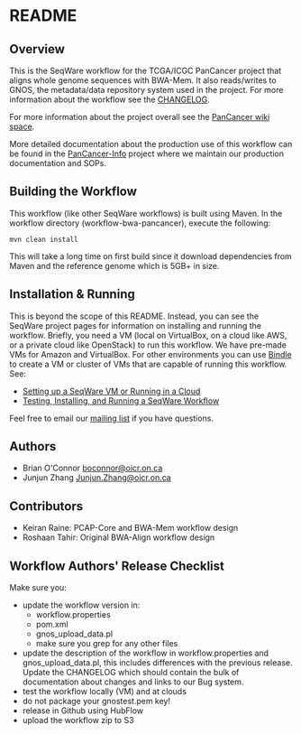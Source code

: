 # README

## Overview

This is the SeqWare workflow for the TCGA/ICGC PanCancer project that aligns
whole genome sequences with BWA-Mem.  It also reads/writes to GNOS, the metadata/data
repository system used in the project.
For more information about the workflow see the [CHANGELOG](CHANGELOG.md).

For more information about the project overall see the
[PanCancer wiki space](https://wiki.oicr.on.ca/display/PANCANCER/PANCANCER+Home).

More detailed documentation about the production use of this workflow can be
found in the [PanCancer-Info](https://github.com/ICGC-TCGA-PanCancer/pancancer-info)
project where we maintain our production documentation and SOPs.

## Building the Workflow

This workflow (like other SeqWare workflows) is built using Maven.  In the
workflow directory (workflow-bwa-pancancer), execute the following:

    mvn clean install

This will take a long time on first build since it download dependencies from Maven
and the reference genome which is 5GB+ in size.

## Installation & Running

This is beyond the scope of this README.  Instead, you can see the SeqWare project pages for information on installing and running the workflow.  Briefly, you need a VM (local on VirtualBox, on a cloud like AWS, or a private cloud like OpenStack) to run this workflow.  We have pre-made VMs for Amazon and VirtualBox.  For other environments you can use [Bindle](https://github.com/CloudBindle/Bindle) to create a VM or cluster of VMs that are capable of running this workflow. See:

* [Setting up a SeqWare VM or Running in a Cloud](http://seqware.github.io/docs/2-installation/)
* [Testing, Installing, and Running a SeqWare Workflow](http://seqware.github.io/docs/3-getting-started/)

Feel free to email our [mailing list](http://seqware.github.io/community/) if you have questions.

## Authors

* Brian O'Connor <boconnor@oicr.on.ca>
* Junjun Zhang <Junjun.Zhang@oicr.on.ca>

## Contributors

* Keiran Raine: PCAP-Core and BWA-Mem workflow design
* Roshaan Tahir: Original BWA-Align workflow design

## Workflow Authors' Release Checklist

Make sure you:

* update the workflow version in:
    * workflow.properties
    * pom.xml
    * gnos_upload_data.pl
    * make sure you grep for any other files
* update the description of the workflow in workflow.properties and gnos_upload_data.pl, this includes differences with the previous release. Update the CHANGELOG which should contain the bulk of documentation about changes and links to our Bug system.
* test the workflow locally (VM) and at clouds
* do not package your gnostest.pem key!
* release in Github using HubFlow
* upload the workflow zip to S3
